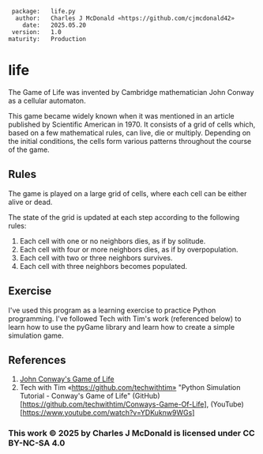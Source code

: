      package:   life.py
      author:   Charles J McDonald «https://github.com/cjmcdonald42»
        date:   2025.05.20
     version:   1.0
    maturity:   Production

# life
The Game of Life was invented by Cambridge mathematician John Conway as a cellular automaton.

This game became widely known when it was mentioned in an article published by Scientific American in 1970. It
consists of a grid of cells which, based on a few mathematical rules, can live, die or multiply. Depending on the
initial conditions, the cells form various patterns throughout the course of the game.

## Rules
The game is played on a large grid of cells, where each cell can be either alive or dead.

The state of the grid is updated at each step according to the following rules:
1. Each cell with one or no neighbors dies, as if by solitude.
2. Each cell with four or more neighbors dies, as if by overpopulation.
3. Each cell with two or three neighbors survives.
4. Each cell with three neighbors becomes populated.

## Exercise
I've used this program as a learning exercise to practice Python programming. I've followed Tech with Tim's work
(referenced below) to learn how to use the pyGame library and learn how to create a simple simulation game.

## References
1. [John Conway's Game of Life](https://playgameoflife.com)
2. Tech with Tim «https://github.com/techwithtim» "Python Simulation Tutorial - Conway's Game of Life"
(GitHub)[https://github.com/techwithtim/Conways-Game-Of-Life], (YouTube)[https://www.youtube.com/watch?v=YDKuknw9WGs]

### This work © 2025 by Charles J McDonald is licensed under CC BY-NC-SA 4.0
